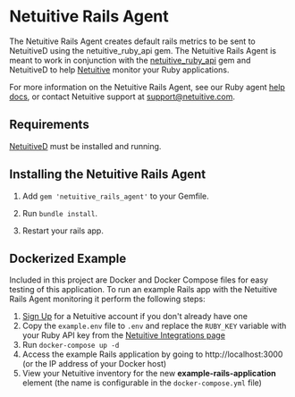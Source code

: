 Netuitive Rails Agent
======================

The Netuitive Rails Agent creates default rails metrics to be sent to NetuitiveD using the netuitive_ruby_api gem. The Netuitive Rails Agent is meant to work in conjunction with the [netuitive_ruby_api](https://rubygems.org/gems/netuitive_ruby_api) gem and NetuitiveD to help [Netuitive](https://www.netuitive.com) monitor your Ruby applications.

For more information on the Netuitive Rails Agent, see our Ruby agent [help docs](https://help.netuitive.com/Content/Misc/Datasources/new_ruby_datasource.htm), or contact Netuitive support at [support@netuitive.com](mailto:support@netuitive.com).

Requirements
-------------

[NetuitiveD](https://github.com/Netuitive/netuitived) must be installed and running.

Installing the Netuitive Rails Agent
-------------------------------------

1. Add `gem 'netuitive_rails_agent'` to your Gemfile.

2. Run `bundle install`.

3. Restart your rails app.

## Dockerized Example

Included in this project are Docker and Docker Compose files for easy testing of this application. To run an example Rails app with the Netuitive Rails Agent monitoring it perform the following steps:

1. [Sign Up](https://app.netuitive.com/signup/) for a Netuitive account if you don't already have one
1. Copy the `example.env` file to `.env` and replace the `RUBY_KEY` variable with your Ruby API key from the [Netuitive Integrations page](https://app.netuitive.com/#/profile/integrations)
1. Run `docker-compose up -d`
1. Access the example Rails application by going to http://localhost:3000 (or the IP address of your Docker host)
1. View your Netuitive inventory for the new **example-rails-application** element (the name is configurable in the `docker-compose.yml` file)
